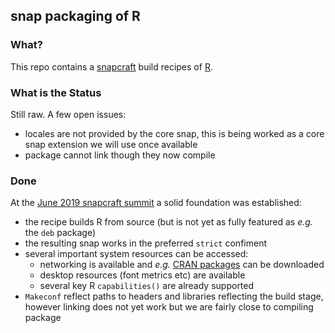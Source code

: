 
## snap packaging of R

### What?

This repo contains a [snapcraft](https://snapcraft.io) build recipes of
[R](https://www.r-project.org). 

### What is the Status

Still raw. A few open issues:

- locales are not provided by the core snap, this is being worked as a core snap extension
  we will use once available
- package cannot link though they now compile
  
### Done

At the [June 2019 snapcraft summit](https://snapcraft.io/blog/) a solid foundation was established:

- the recipe builds R from source (but is not yet as fully featured as _e.g._ the `deb` package)
- the resulting snap works in the preferred `strict` confiment
- several important system resources can be accessed:
   - networking is available and _e.g._ [CRAN packages](https://cran.r-project.org) can be downloaded
   - desktop resources (font metrics etc) are available
   - several key R `capabilities()` are already supported
- `Makeconf` reflect paths to headers and libraries reflecting the build stage, however linking
  does not yet work but we are fairly close to compiling package

